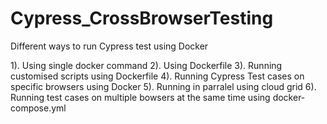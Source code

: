 # Cypress_CrossBrowserTesting

Different ways to run Cypress test using Docker

1). Using single docker command 
2). Using Dockerfile
3). Running customised scripts using Dockerfile
4). Running Cypress Test cases on specific browsers using Docker
5). Running in parralel using cloud grid
6). Running test cases on multiple bowsers at the same time using docker-compose.yml
